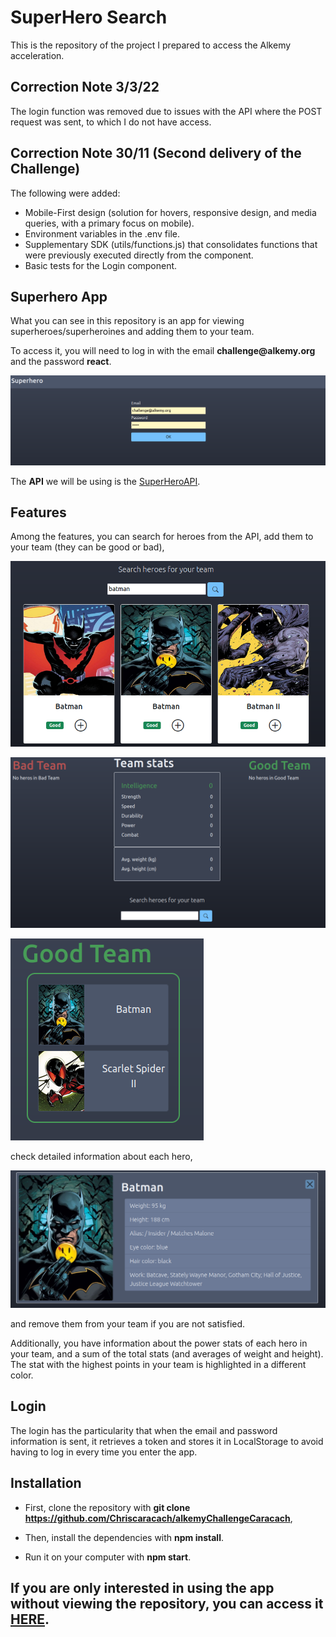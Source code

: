 # SuperHero Search

This is the repository of the project I prepared to access the Alkemy acceleration.

## Correction Note 3/3/22

The login function was removed due to issues with the API where the POST request was sent, to which I do not have access.

## Correction Note 30/11 (Second delivery of the Challenge)

The following were added:

- Mobile-First design (solution for hovers, responsive design, and media queries, with a primary focus on mobile).
- Environment variables in the .env file.
- Supplementary SDK (utils/functions.js) that consolidates functions that were previously executed directly from the component.
- Basic tests for the Login component.

## Superhero App

What you can see in this repository is an app for viewing superheroes/superheroines and adding them to your team.

To access it, you will need to log in with the email __challenge@alkemy.org__ and the password **react**.

![Login](imgReadme/login.png "Login")

The **API** we will be using is the [SuperHeroAPI](https://superheroapi.com/).

## Features

Among the features, you can search for heroes from the API, add them to your team (they can be good or bad),

![Search](imgReadme/heros.png "Search")

![Team](imgReadme/team.png "Team")

![Good Team](imgReadme/goodteam.png "Good Team")

check detailed information about each hero,

![Info](imgReadme/info.png "Info")

and remove them from your team if you are not satisfied.

Additionally, you have information about the power stats of each hero in your team, and a sum of the total stats (and averages of weight and height). The stat with the highest points in your team is highlighted in a different color.

## Login

The login has the particularity that when the email and password information is sent, it retrieves a token and stores it in LocalStorage to avoid having to log in every time you enter the app.

## Installation

- First, clone the repository with **git clone https://github.com/Chriscaracach/alkemyChallengeCaracach**,

- Then, install the dependencies with **npm install**.

- Run it on your computer with **npm start**.

## If you are only interested in using the app without viewing the repository, you can access it [HERE](https://alkemychallengeccaracach.web.app/).

